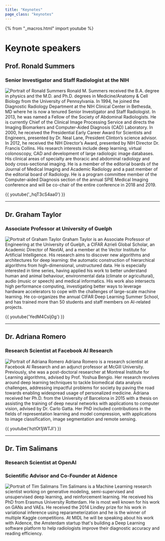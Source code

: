 ```yaml
---
title: "Keynotes"
page_class: "keynotes"
---
```


{% from "_macros.html" import youtube %}

# Keynote speakers

## Prof. Ronald Summers

### Senior Investigator and Staff Radiologist at the NIH

![Portrait of Ronald Summers](/keynotes/summers.jpg)
Ronald M. Summers received the B.A. degree in physics and the M.D. and Ph.D. degrees in Medicine/Anatomy & Cell Biology
from the University of Pennsylvania. In 1994, he joined the Diagnostic Radiology Department at the NIH Clinical Center
in Bethesda, MD where he is now a tenured Senior Investigator and Staff Radiologist. In 2013, he was named a Fellow of
the Society of Abdominal Radiologists. He is currently Chief of the Clinical Image Processing Service and directs the
Imaging Biomarkers and Computer-Aided Diagnosis (CAD) Laboratory. In 2000, he received the Presidential Early Career
Award for Scientists and Engineers, presented by Dr. Neal Lane, President Clinton’s science advisor. In 2012, he
received the NIH Director’s Award, presented by NIH Director Dr. Francis Collins. His research interests include deep
learning, virtual colonoscopy, CAD and development of large radiologic image databases. His clinical areas of specialty
are thoracic and abdominal radiology and body cross-sectional imaging. He is a member of the editorial boards of the
Journal of Medical Imaging and Academic Radiology and a past member of the editorial board of Radiology. He is a program
committee member of the Computer-aided Diagnosis section of the annual SPIE Medical Imaging conference and will be
co-chair of the entire conference in 2018 and 2019.

{{ youtube('_hqT3cS4aa0') }}

---

## Dr. Graham Taylor

### Associate Professor at University of Guelph

![Portrait of Graham Taylor](/keynotes/taylor.jpg)
Graham Taylor is an Associate Professor of Engineering at the University of Guelph, a CIFAR Azrieli Global Scholar, an
Academic Director of NextAI, and a member at the Vector Institute for Artificial Intelligence. His research aims to
discover new algorithms and architectures for deep learning: the automatic construction of hierarchical algorithms from
high-dimensional, unstructured data. He is especially interested in time series, having applied his work to better
understand human and animal behaviour, environmental data (climate or agricultural), audio (music or speech) and medical
informatics. His work also intersects high performance computing, investigating better ways to leverage hardware
accelerators to cope with the challenges of large-scale machine learning. He co-organizes the annual CIFAR Deep Learning
Summer School, and has trained more than 50 students and staff members on AI-related projects.

{{ youtube('YedM4Cslj0g') }}

---

## Dr. Adriana Romero
### Research Scientist at Facebook AI Research

![Portrait of Adriana Romero](/keynotes/romero.jpg)
Adriana Romero is a research scientist at Facebook AI Research and an adjunct professor at McGill University.
Previously, she was a post-doctoral researcher at Montreal Institute for Learning algorithms, advised by Prof.
Yoshua Bengio. Her research revolves around deep learning techniques to tackle biomedical data analysis challenges,
addressing impactful problems for society by paving the road towards enabling widespread usage of personalized medicine.
Adriana received her Ph.D. from the University of Barcelona in 2015 with a thesis on assisting the training of deep
neural networks with applications to computer vision, advised by Dr. Carlo Gatta. Her PhD included contributions in the
fields of representation learning and model compression, with applications to image classification, image segmentation
and remote sensing.

{{ youtube('hztOt1jWTJI') }}

---

## Dr. Tim Salimans
### Research Scientist at OpenAI
### Scientific Advisor and Co-Founder at Aidence

![Portrait of Tim Salimans](/keynotes/salimans.jpg)
Tim Salimans is a Machine Learning research scientist working on generative modeling, semi-supervised and unsupervised
deep learning, and reinforcement learning. He received his PhD from Erasmus University Rotterdam. He is most well known
for his work on GANs and VAEs. He received the 2014 Lindley prize for his work in variational inference using
reparameterization and he is the winner of multiple Kaggle competitions. At MIDL he will be speaking about his work with
Aidence, the Amsterdam startup that's building a Deep Learning software platform to help radiologists improve their
diagnostic accuracy and reading efficiency.